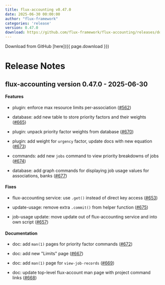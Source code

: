 ```yaml
---
title: flux-accounting v0.47.0
date: 2025-06-30 00:00:00
author: "flux-framework"
categories: 'release'
version: 0.47.0
download: https://github.com/flux-framework/flux-accounting/releases/download/v0.47.0/flux-accounting-0.47.0.tar.gz
---
```


Download from GitHub [here]({{ page.download }})

# Release Notes

flux-accounting version 0.47.0 - 2025-06-30
-------------------------------------------

#### Features

* plugin: enforce max resource limits per-association ([#562](https://github.com/flux-framework/flux-accounting/issues/562))

* database: add new table to store priority factors and their weights ([#665](https://github.com/flux-framework/flux-accounting/issues/665))

* plugin: unpack priority factor weights from database ([#670](https://github.com/flux-framework/flux-accounting/issues/670))

* plugin: add weight for `urgency` factor, update docs with new equation ([#673](https://github.com/flux-framework/flux-accounting/issues/673))

* commands: add new `jobs` command to view priority breakdowns of jobs ([#674](https://github.com/flux-framework/flux-accounting/issues/674))

* database: add graph commands for displaying job usage values for
associations, banks ([#677](https://github.com/flux-framework/flux-accounting/issues/677))

#### Fixes

* flux-accounting service: use `.get()` instead of direct key access ([#653](https://github.com/flux-framework/flux-accounting/issues/653))

* update-usage: remove extra `.commit()` from helper function ([#675](https://github.com/flux-framework/flux-accounting/issues/675))

* job-usage update: move update out of flux-accounting service and into own
script ([#657](https://github.com/flux-framework/flux-accounting/issues/657))

#### Documentation

* doc: add `man(1)` pages for priority factor commands ([#672](https://github.com/flux-framework/flux-accounting/issues/672))

* doc: add new "Limits" page ([#667](https://github.com/flux-framework/flux-accounting/issues/667))

* doc: add `man(1)` page for `view-job-records` ([#669](https://github.com/flux-framework/flux-accounting/issues/669))

* doc: update top-level flux-account man page with project command links ([#668](https://github.com/flux-framework/flux-accounting/issues/668))
